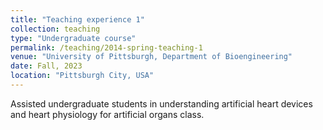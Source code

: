 ```yaml
---
title: "Teaching experience 1"
collection: teaching
type: "Undergraduate course"
permalink: /teaching/2014-spring-teaching-1
venue: "University of Pittsburgh, Department of Bioengineering"
date: Fall, 2023
location: "Pittsburgh City, USA"
---
```


Assisted undergraduate students in understanding artificial heart devices and heart physiology for artificial organs class.

